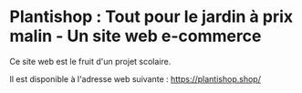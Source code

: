 # Plantishop : Tout pour le jardin à prix malin - Un site web e-commerce



Ce site web est le fruit d'un projet scolaire.

Il est disponible à l'adresse web suivante : https://plantishop.shop/
